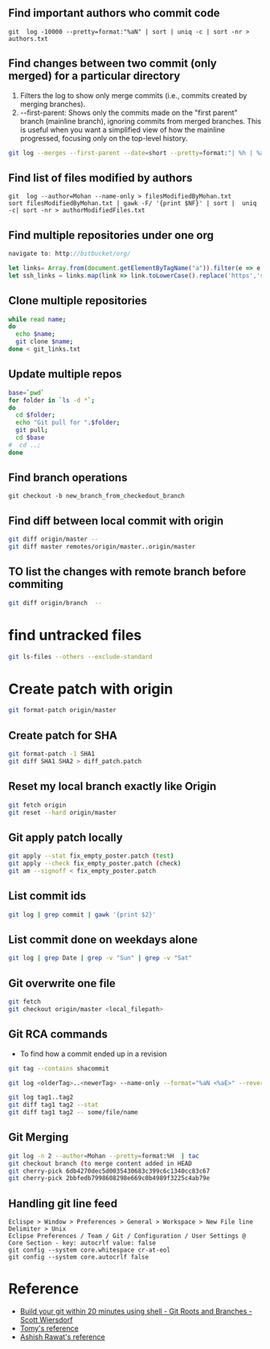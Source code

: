 ## Find important authors who commit code

```
git  log -10000 --pretty=format:"%aN" | sort | uniq -c | sort -nr > authors.txt
```

## Find changes between two commit (only merged) for a particular directory
1. Filters the log to show only merge commits (i.e., commits created by merging branches).
2. --first-parent: Shows only the commits made on the "first parent" branch (mainline branch), ignoring commits from merged branches. This is useful when you want a simplified view of how the mainline progressed, focusing only on the top-level history.
```bash
git log --merges --first-parent --date=short --pretty=format:"| %h | %ad | %<(22,trunc)%an | %<(70,trunc)%b |" f0e25515431ec72de90e87995ca204cbf8baec17..95c73df718b46331e9512bd5005c45c8ca60dd8a service-gateway/
```

## Find list of files modified by authors

```
git  log --author=Mohan --name-only > filesModifiedByMohan.txt
sort filesModifiedByMohan.txt | gawk -F/ '{print $NF}' | sort |  uniq -c| sort -nr > authorModifiedFiles.txt
```


## Find multiple repositories under one org

```javascript
navigate to: http://bitbucket/org/

let links= Array.from(document.getElementByTagName("a")).filter(e => e.hasAttribute("data-repository-id")).map(link => link.href)
let ssh_links = links.map(link => link.toLowerCase().replace('https','ssh').replace('bitbucket)
```


## Clone multiple repositories

```bash
while read name;
do 
  echo $name;
  git clone $name;
done < git_links.txt
```

## Update multiple repos

```bash
base=`pwd`
for folder in `ls -d *`;
do 
  cd $folder;
  echo "Git pull for ".$folder;
  git pull;
  cd $base
#  cd ..;
done
```


## Find branch operations

```
git checkout -b new_branch_from_checkedout_branch
```

## Find diff between local commit with origin

```bash
git diff origin/master --
git diff master remotes/origin/master..origin/master
```

## TO list the changes with remote branch before commiting

```bash
git diff origin/branch  --
```


# find untracked files

```bash
git ls-files --others --exclude-standard
```

# Create patch with origin
```bash
git format-patch origin/master
```

## Create patch for SHA
```bash
git format-patch -1 SHA1
git diff SHA1 SHA2 > diff_patch.patch
```

## Reset my local branch exactly like Origin

```bash
git fetch origin
git reset --hard origin/master
```
## Git apply patch locally

```bash
git apply --stat fix_empty_poster.patch (test)
git apply --check fix_empty_poster.patch (check)
git am --signoff < fix_empty_poster.patch
```

## List commit ids 

```bash
git log | grep commit | gawk '{print $2}'
```

## List commit done on weekdays alone

```bash
git log | grep Date | grep -v "Sun" | grep -v "Sat"
```

## Git overwrite one file

```bash
git fetch
git checkout origin/master <local_filepath>
```

## Git RCA commands

* To find how a commit ended up in a revision
```bash
git tag --contains shacommit

git log <olderTag>..<newerTag> --name-only --format="%aN <%aE>" --reverse

git log tag1..tag2
git diff tag1 tag2 --stat
git diff tag1 tag2 -- some/file/name
```

## Git Merging

```bash
git log -n 2 --author=Mohan --pretty=format:%H  | tac
git checkout branch (to merge content added in HEAD
git cherry-pick 6db4270dec5d0035430683c399c6c1340cc83c67
git cherry-pick 2bbfedb7998608298e669c0b4989f3225c4ab79e
```


## Handling git line feed

```
Eclispe > Window > Preferences > General > Workspace > New File line Delimiter > Unix
Eclipse Preferences / Team / Git / Configuration / User Settings @ Core Section - key: autocrlf value: false
git config --system core.whitespace cr-at-eol
git config --system core.autocrlf false
```

# Reference
* [Build your git within 20 minutes using shell - Git Roots and Branches - Scott Wiersdorf](https://www.youtube.com/watch?v=qq_s2Hh--aQ)
* [Tomy's reference](https://gist.github.com/mohanmca/d405dd27fdfa92b51975)
* [Ashish Rawat's reference](https://gist.github.com/eashish93/3eca6a90fef1ea6e586b7ec211ff72a5)


